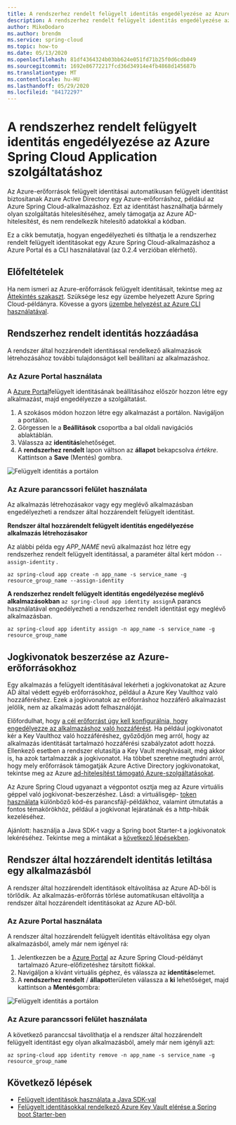 ```yaml
---
title: A rendszerhez rendelt felügyelt identitás engedélyezése az Azure Spring Cloud-alkalmazáshoz
description: A rendszerhez rendelt felügyelt identitás engedélyezése az alkalmazáshoz.
author: MikeDodaro
ms.author: brendm
ms.service: spring-cloud
ms.topic: how-to
ms.date: 05/13/2020
ms.openlocfilehash: 81df4364324b03bb624e051fd71b25f0d6cdb049
ms.sourcegitcommit: 1692e86772217fcd36d34914e4fb4868d145687b
ms.translationtype: MT
ms.contentlocale: hu-HU
ms.lasthandoff: 05/29/2020
ms.locfileid: "84172297"
---
```

# <a name="how-to-enable-system-assigned-managed-identity-for-azure-spring-cloud-application"></a>A rendszerhez rendelt felügyelt identitás engedélyezése az Azure Spring Cloud Application szolgáltatáshoz
Az Azure-erőforrások felügyelt identitásai automatikusan felügyelt identitást biztosítanak Azure Active Directory egy Azure-erőforráshoz, például az Azure Spring Cloud-alkalmazáshoz. Ezt az identitást használhatja bármely olyan szolgáltatás hitelesítéséhez, amely támogatja az Azure AD-hitelesítést, és nem rendelkezik hitelesítő adatokkal a kódban.

Ez a cikk bemutatja, hogyan engedélyezheti és tilthatja le a rendszerhez rendelt felügyelt identitásokat egy Azure Spring Cloud-alkalmazáshoz a Azure Portal és a CLI használatával (az 0.2.4 verzióban elérhető).

## <a name="prerequisites"></a>Előfeltételek
Ha nem ismeri az Azure-erőforrások felügyelt identitásait, tekintse meg az [Áttekintés szakaszt](https://docs.microsoft.com/azure/active-directory/managed-identities-azure-resources/overview).
Szüksége lesz egy üzembe helyezett Azure Spring Cloud-példányra. Kövesse a gyors [üzembe helyezést az Azure CLI használatával](spring-cloud-quickstart-launch-app-cli.md).

## <a name="add-a-system-assigned-identity"></a>Rendszerhez rendelt identitás hozzáadása
A rendszer által hozzárendelt identitással rendelkező alkalmazások létrehozásához további tulajdonságot kell beállítani az alkalmazáshoz.

### <a name="using-azure-portal"></a>Az Azure Portal használata
A [Azure Portal](https://portal.azure.com/)felügyelt identitásának beállításához először hozzon létre egy alkalmazást, majd engedélyezze a szolgáltatást.

1. A szokásos módon hozzon létre egy alkalmazást a portálon. Navigáljon a portálon.
2. Görgessen le a **Beállítások** csoportba a bal oldali navigációs ablaktáblán.
3. Válassza az **identitás**lehetőséget.
4. A **rendszerhez rendelt** lapon váltson az **állapot** bekapcsolva *értékre*. Kattintson a **Save** (Mentés) gombra.

 ![Felügyelt identitás a portálon](./media/spring-cloud-managed-identity/identity-1.png)

### <a name="using-azure-cli"></a>Az Azure parancssori felület használata
Az alkalmazás létrehozásakor vagy egy meglévő alkalmazásban engedélyezheti a rendszer által hozzárendelt felügyelt identitást.

**Rendszer által hozzárendelt felügyelt identitás engedélyezése alkalmazás létrehozásakor**

Az alábbi példa egy *APP_NAME* nevű alkalmazást hoz létre egy rendszerhez rendelt felügyelt identitással, a paraméter által kért módon `--assign-identity` .

```azurecli
az spring-cloud app create -n app_name -s service_name -g resource_group_name --assign-identity
```

**A rendszerhez rendelt felügyelt identitás engedélyezése meglévő alkalmazásokban** `az spring-cloud app identity assign`A parancs használatával engedélyezheti a rendszerhez rendelt identitást egy meglévő alkalmazásban.

```azurecli
az spring-cloud app identity assign -n app_name -s service_name -g resource_group_name
```

## <a name="obtain-tokens-for-azure-resources"></a>Jogkivonatok beszerzése az Azure-erőforrásokhoz
Egy alkalmazás a felügyelt identitásával lekérheti a jogkivonatokat az Azure AD által védett egyéb erőforrásokhoz, például a Azure Key Vaulthoz való hozzáféréshez. Ezek a jogkivonatok az erőforráshoz hozzáférő alkalmazást jelölik, nem az alkalmazás adott felhasználóját.

Előfordulhat, hogy [a cél erőforrást úgy kell konfigurálnia, hogy engedélyezze az alkalmazáshoz való hozzáférést](https://docs.microsoft.com/azure/active-directory/managed-identities-azure-resources/howto-assign-access-portal). Ha például jogkivonatot kér a Key Vaulthoz való hozzáféréshez, győződjön meg arról, hogy az alkalmazás identitását tartalmazó hozzáférési szabályzatot adott hozzá. Ellenkező esetben a rendszer elutasítja a Key Vault meghívásait, még akkor is, ha azok tartalmazzák a jogkivonatot. Ha többet szeretne megtudni arról, hogy mely erőforrások támogatják Azure Active Directory jogkivonatokat, tekintse meg az Azure [ad-hitelesítést támogató Azure-szolgáltatásokat](https://docs.microsoft.com/azure/active-directory/managed-identities-azure-resources/services-support-managed-identities#azure-services-that-support-azure-ad-authentication).

Az Azure Spring Cloud ugyanazt a végpontot osztja meg az Azure virtuális géppel való jogkivonat-beszerzéshez. Lásd: a virtuálisgép- [token használata](https://docs.microsoft.com/azure/active-directory/managed-identities-azure-resources/how-to-use-vm-token) különböző kód-és parancsfájl-példákhoz, valamint útmutatás a fontos témakörökhöz, például a jogkivonat lejáratának és a http-hibák kezeléséhez.

Ajánlott: használja a Java SDK-t vagy a Spring boot Starter-t a jogkivonatok lekéréséhez.  Tekintse meg a mintákat a [következő lépésekben](#next-steps).

## <a name="disable-system-assigned-identity-from-an-app"></a>Rendszer által hozzárendelt identitás letiltása egy alkalmazásból
A rendszer által hozzárendelt identitások eltávolítása az Azure AD-ből is törlődik. Az alkalmazás-erőforrás törlése automatikusan eltávolítja a rendszer által hozzárendelt identitásokat az Azure AD-ből.

### <a name="using-azure-portal"></a>Az Azure Portal használata
A rendszer által hozzárendelt felügyelt identitás eltávolítása egy olyan alkalmazásból, amely már nem igényel rá:

1. Jelentkezzen be a [Azure Portal](https://portal.azure.com/) az Azure Spring Cloud-példányt tartalmazó Azure-előfizetéshez társított fiókkal.
1. Navigáljon a kívánt virtuális géphez, és válassza az **identitás**elemet.
1. A **rendszerhez rendelt** / **állapot**területen válassza a **ki** lehetőséget, majd kattintson a **Mentés**gombra:

 ![Felügyelt identitás a portálon](./media/spring-cloud-managed-identity/remove-identity.png)

### <a name="using-azure-cli"></a>Az Azure parancssori felület használata
A következő paranccsal távolíthatja el a rendszer által hozzárendelt felügyelt identitást egy olyan alkalmazásból, amely már nem igényli azt:
```azurecli
az spring-cloud app identity remove -n app_name -s service_name -g resource_group_name
```

## <a name="next-steps"></a>Következő lépések
* [Felügyelt identitások használata a Java SDK-val](https://github.com/Azure-Samples/Azure-Spring-Cloud-Samples)
* [Felügyelt identitásokkal rendelkező Azure Key Vault elérése a Spring boot Starter-ben](https://github.com/microsoft/azure-spring-boot/blob/master/azure-spring-boot-starters/azure-keyvault-secrets-spring-boot-starter/README.md#use-msi--managed-identities)
